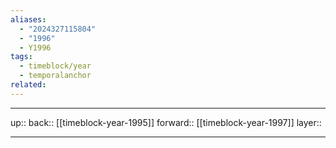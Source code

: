 ```yaml
---
aliases:
  - "2024327115804"
  - "1996"
  - Y1996
tags:
  - timeblock/year
  - temporalanchor
related:
---
```




***

up:: 
back:: [[timeblock-year-1995]]
forward:: [[timeblock-year-1997]]
layer:: 

***

